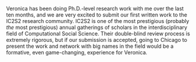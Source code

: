 
Veronica has been doing Ph.D.-level research work with me over the last ten
months, and we are very excited to submit our first written work to the IC2S2
research community. IC2S2 is one of the most prestigious (probably *the* most
prestigious) annual gatherings of scholars in the interdisciplinary field of
Computational Social Science. Their double-blind review process is extremely
rigorous, but if our submission is accepted, going to Chicago to present the
work and network with big names in the field would be a formative, even
game-changing, experience for Veronica.
